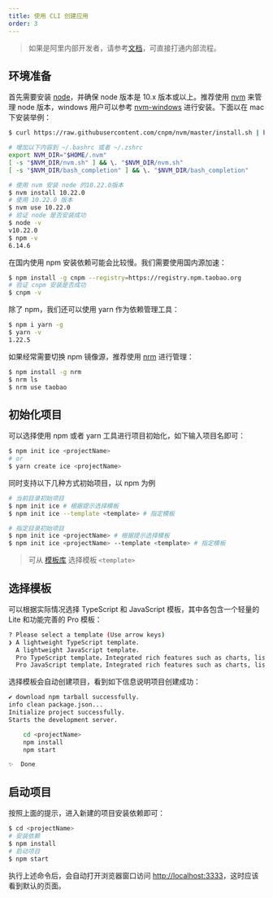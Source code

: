 ```yaml
---
title: 使用 CLI 创建应用
order: 3
---
```


> 如果是阿里内部开发者，请参考[文档](https://yuque.alibaba-inc.com/ice/rdy99p/gsfp6h)，可直接打通内部流程。

## 环境准备

首先需要安装 [node](https://nodejs.org)，并确保 node 版本是 10.x 版本或以上。推荐使用 [nvm](https://github.com/nvm-sh/nvm) 来管理 node 版本，windows 用户可以参考 [nvm-windows](https://github.com/coreybutler/nvm-windows) 进行安装。下面以在 mac 下安装举例：

```bash
$ curl https://raw.githubusercontent.com/cnpm/nvm/master/install.sh | bash

# 增加以下内容到 ~/.bashrc 或者 ~/.zshrc
export NVM_DIR="$HOME/.nvm"
[ -s "$NVM_DIR/nvm.sh" ] && \. "$NVM_DIR/nvm.sh"
[ -s "$NVM_DIR/bash_completion" ] && \. "$NVM_DIR/bash_completion"

# 使用 nvm 安装 node 的10.22.0版本
$ nvm install 10.22.0
# 使用 10.22.0 版本
$ nvm use 10.22.0
# 验证 node 是否安装成功
$ node -v
v10.22.0
$ npm -v
6.14.6
```

在国内使用 npm 安装依赖可能会比较慢。我们需要使用国内源加速：

```bash
$ npm install -g cnpm --registry=https://registry.npm.taobao.org
# 验证 cnpm 安装是否成功
$ cnpm -v
```

除了 npm，我们还可以使用 yarn 作为依赖管理工具：

```bash
$ npm i yarn -g
$ yarn -v
1.22.5
```

如果经常需要切换 npm 镜像源，推荐使用 [nrm](https://github.com/Pana/nrm) 进行管理：

```bash
$ npm install -g nrm
$ nrm ls
$ nrm use taobao
```

## 初始化项目

可以选择使用 npm 或者 yarn 工具进行项目初始化，如下输入项目名即可：

```bash
$ npm init ice <projectName>
# or
$ yarn create ice <projectName>
```

同时支持以下几种方式初始项目，以 npm 为例

```bash
# 当前目录初始项目
$ npm init ice # 根据提示选择模板
$ npm init ice --template <template> # 指定模板

# 指定目录初始项目
$ npm init ice <projectName> # 根据提示选择模板
$ npm init ice <projectName> --template <template> # 指定模板
```

> 可从 [模板库](https://ice.work/scaffold) 选择模板 `<template>`

## 选择模板

可以根据实际情况选择 TypeScript 和 JavaScript 模板，其中各包含一个轻量的 Lite 和功能完善的 Pro 模板：

```bash
? Please select a template (Use arrow keys)
❯ A lightweight TypeScript template.
  A lightweight JavaScript template.
  Pro TypeScript template，Integrated rich features such as charts, lists, forms, etc.
  Pro JavaScript template，Integrated rich features such as charts, lists, forms, etc
```

选择模板会自动创建项目，看到如下信息说明项目创建成功：

```bash
✔ download npm tarball successfully.
info clean package.json...
Initialize project successfully.
Starts the development server.

    cd <projectName>
    npm install
    npm start

✨  Done
```

## 启动项目

按照上面的提示，进入新建的项目安装依赖即可：

```bash
$ cd <projectName>
# 安装依赖
$ npm install
# 启动项目
$ npm start
```

执行上述命令后，会自动打开浏览器窗口访问 [http://localhost:3333](http://localhost:3333，)，这时应该看到默认的页面。
